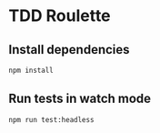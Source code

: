 # TDD Roulette

## Install dependencies
```bash
npm install
```

## Run tests in watch mode

```bash
npm run test:headless
```
